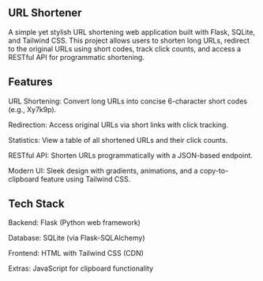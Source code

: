 ## URL Shortener
A simple yet stylish URL shortening web application built with Flask, SQLite, and Tailwind CSS. This project allows users to shorten long URLs, redirect to the original URLs using short codes, track click counts, and access a RESTful API for programmatic shortening.
## Features
URL Shortening: Convert long URLs into concise 6-character short codes (e.g., Xy7k9p).

Redirection: Access original URLs via short links with click tracking.

Statistics: View a table of all shortened URLs and their click counts.

RESTful API: Shorten URLs programmatically with a JSON-based endpoint.

Modern UI: Sleek design with gradients, animations, and a copy-to-clipboard feature using Tailwind CSS.

## Tech Stack
Backend: Flask (Python web framework)

Database: SQLite (via Flask-SQLAlchemy)

Frontend: HTML with Tailwind CSS (CDN)

Extras: JavaScript for clipboard functionality

